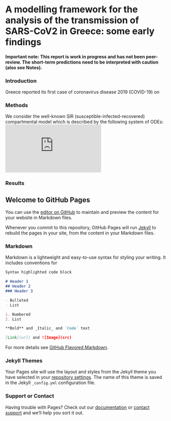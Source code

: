 # A modelling framework for the analysis of the transmission of SARS-CoV2 in Greece: some early findings

#### Important note: This report is work in progress and has not been peer-review. The short-term predictions need to be interpreted with caution (also see Notes).

### Introduction
Greece reported its first case of coronavirus disease 2019 (COVID-19) on 

### Methods
We consider the well-known SIR (susceptible-infected-recovered) compartmental model which is described by the following system of ODEs:
![ode](https://latex.codecogs.com/gif.latex?%5Cbegin%7Balign*%7D%5Cbegin%7Bsplit%7D%20%5Cfrac%7B%5Cmathrm%7Bd%7DS_t%7D%7B%5Cmathrm%7Bd%7Dt%7D%20%26%20%3D%20-%20%5Cfrac%7B%5Cbeta_t%7D%7BN%7D%20S_t%20I_%7Bt%7D%5C%5C%20%5Cfrac%7B%5Cmathrm%7Bd%7DI_%7Bt%7D%7D%7B%5Cmathrm%7Bd%7Dt%7D%20%26%20%3D%20%5Cfrac%7B%5Cbeta_t%7D%7BN%7D%20S_t%20I_%7Bt%7D%20-%20%5Cgamma%20I_%7Bt%7D%5C%5C%20%5Cfrac%7B%5Cmathrm%7Bd%7DR_%7Bt%7D%7D%7B%5Cmathrm%7Bd%7Dt%7D%20%26%20%3D%20%5Cgamma%20I_%7Bt%7D%20%5Cend%7Bsplit%7D%5Cend%7Balign*%7D)
### Results

## Welcome to GitHub Pages

You can use the [editor on GitHub](https://github.com/anastasiateles/page/edit/main/README.md) to maintain and preview the content for your website in Markdown files.

Whenever you commit to this repository, GitHub Pages will run [Jekyll](https://jekyllrb.com/) to rebuild the pages in your site, from the content in your Markdown files.

### Markdown

Markdown is a lightweight and easy-to-use syntax for styling your writing. It includes conventions for

```markdown
Syntax highlighted code block

# Header 1
## Header 2
### Header 3

- Bulleted
- List

1. Numbered
2. List

**Bold** and _Italic_ and `Code` text

[Link](url) and ![Image](src)
```

For more details see [GitHub Flavored Markdown](https://guides.github.com/features/mastering-markdown/).

### Jekyll Themes

Your Pages site will use the layout and styles from the Jekyll theme you have selected in your [repository settings](https://github.com/anastasiateles/page/settings). The name of this theme is saved in the Jekyll `_config.yml` configuration file.

### Support or Contact

Having trouble with Pages? Check out our [documentation](https://docs.github.com/categories/github-pages-basics/) or [contact support](https://github.com/contact) and we’ll help you sort it out.
